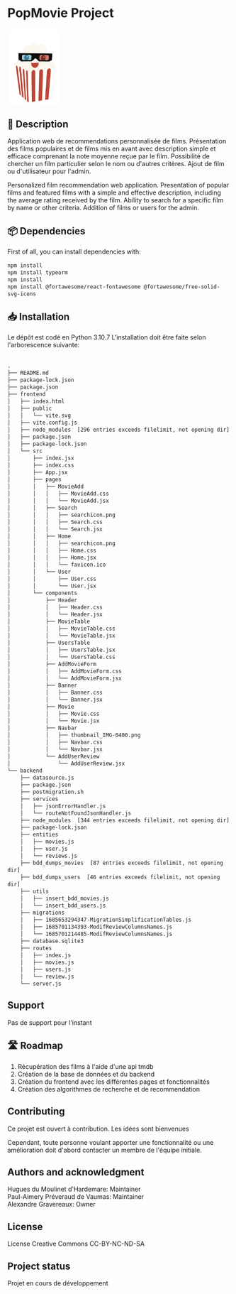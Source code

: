 # PopMovie Project

<img src="./frontend/src/components/Navbar/thumbnail_IMG-0400.png" width="120">

## 📖 Description

Application web de recommendations personnalisée de films. Présentation des films populaires et de films mis en avant avec description simple et efficace comprenant la note moyenne reçue par le film. Possibilité de chercher un film particulier selon le nom ou d'autres critères. Ajout de film ou d'utilisateur pour l'admin.

Personalized film recommendation web application. Presentation of popular films and featured films with a simple and effective description, including the average rating received by the film. Ability to search for a specific film by name or other criteria. Addition of films or users for the admin.

## 📦 Dependencies

First of all, you can install dependencies with:

```
npm install
npm install typeorm
npm install
npm install @fortawesome/react-fontawesome @fortawesome/free-solid-svg-icons
```

## 📥 Installation

Le dépôt est codé en Python 3.10.7
L'installation doit être faite selon l'arborescence suivante:

```

.
├── README.md
├── package-lock.json
├── package.json
├── frontend
│   ├── index.html
│   ├── public
│   │   └── vite.svg
│   ├── vite.config.js
│   ├── node_modules  [296 entries exceeds filelimit, not opening dir]
│   ├── package.json
│   ├── package-lock.json
│   └── src
│       ├── index.jsx
│       ├── index.css
│       ├── App.jsx
│       ├── pages
│       │   ├── MovieAdd
│       │   │   ├── MovieAdd.css
│       │   │   └── MovieAdd.jsx
│       │   ├── Search
│       │   │   ├── searchicon.png
│       │   │   ├── Search.css
│       │   │   └── Search.jsx
│       │   ├── Home
│       │   │   ├── searchicon.png
│       │   │   ├── Home.css
│       │   │   ├── Home.jsx
│       │   │   └── favicon.ico
│       │   └── User
│       │       ├── User.css
│       │       └── User.jsx
│       └── components
│           ├── Header
│           │   ├── Header.css
│           │   └── Header.jsx
│           ├── MovieTable
│           │   ├── MovieTable.css
│           │   └── MovieTable.jsx
│           ├── UsersTable
│           │   ├── UsersTable.jsx
│           │   └── UsersTable.css
│           ├── AddMovieForm
│           │   ├── AddMovieForm.css
│           │   └── AddMovieForm.jsx
│           ├── Banner
│           │   ├── Banner.css
│           │   └── Banner.jsx
│           ├── Movie
│           │   ├── Movie.css
│           │   └── Movie.jsx
│           ├── Navbar
│           │   ├── thumbnail_IMG-0400.png
│           │   ├── Navbar.css
│           │   └── Navbar.jsx
│           └── AddUserReview
│               └── AddUserReview.jsx
└── backend
    ├── datasource.js
    ├── package.json
    ├── postmigration.sh
    ├── services
    │   ├── jsonErrorHandler.js
    │   └── routeNotFoundJsonHandler.js
    ├── node_modules  [344 entries exceeds filelimit, not opening dir]
    ├── package-lock.json
    ├── entities
    │   ├── movies.js
    │   ├── user.js
    │   └── reviews.js
    ├── bdd_dumps_movies  [87 entries exceeds filelimit, not opening dir]
    ├── bdd_dumps_users  [46 entries exceeds filelimit, not opening dir]
    ├── utils
    │   ├── insert_bdd_movies.js
    │   └── insert_bdd_users.js
    ├── migrations
    │   ├── 1685653294347-MigrationSimplificationTables.js
    │   ├── 1685701134393-ModifReviewColumnsNames.js
    │   └── 1685701214485-ModifReviewColumnsNames.js
    ├── database.sqlite3
    ├── routes
    │   ├── index.js
    │   ├── movies.js
    │   ├── users.js
    │   └── review.js
    └── server.js

```

## Support

Pas de support pour l'instant

## 🛣️ Roadmap

1. Récupération des films à l'aide d'une api tmdb
2. Création de la base de données et du backend
3. Création du frontend avec les différentes pages et fonctionnalités
4. Création des algorithmes de recherche et de recommendation

## Contributing

Ce projet est ouvert à contribution. Les idées sont bienvenues

Cependant, toute personne voulant apporter une fonctionnalité ou une amélioration doit d'abord contacter un membre de l'équipe initiale.

## Authors and acknowledgment

Hugues du Moulinet d'Hardemare: Maintainer  
Paul-Aimery Préveraud de Vaumas: Maintainer  
Alexandre Gravereaux: Owner

## License

License Creative Commons CC-BY-NC-ND-SA

## Project status

Projet en cours de développement
